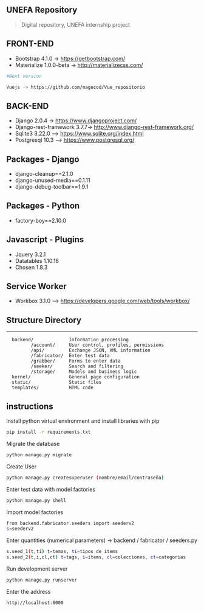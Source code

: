 ## UNEFA Repository

> Digital repository, UNEFA internship project

## FRONT-END

* Bootstrap 4.1.0 -> https://getbootstrap.com/
* Materialize 1.0.0-beta -> http://materializecss.com/

```bash
#Next version

Vuejs -> https://github.com/magocod/Vue_repositorio

```

## BACK-END

* Django 2.0.4 -> https://www.djangoproject.com/
* Django-rest-framework 3.7.7-> http://www.django-rest-framework.org/
* Sqlite3 3.22.0 --> https://www.sqlite.org/index.html
* Postgresql 10.3 --> https://www.postgresql.org/

## Packages - Django

* django-cleanup==2.1.0
* django-unused-media==0.1.11
* django-debug-toolbar==1.9.1

## Packages - Python

* factory-boy==2.10.0 

## Javascript - Plugins

* Jquery 3.2.1
* Datatables 1.10.16
* Chosen 1.8.3

## Service Worker

* Workbox 3.1.0 --> https://developers.google.com/web/tools/workbox/ 

## Structure Directory
-------------------

      backend/             Information processing
             /account/     User control, profiles, permissions
             /api/         Exchange JSON, XML information
             /fabricator/  Enter test data
             /grabber/     Forms to enter data
             /seeker/      Search and filtering
             /storage/     Models and business logic
      kernel/              General page configuration
      static/              Static files
      templates/           HTML code
     
## instructions

install python virtual environment and install libraries with pip

```bash
pip install -r requirements.txt
```

Migrate the database

```bash
python manage.py migrate
```

Create User

```bash
python manage.py createsuperuser (nombre/email/contraseña)
```

Enter test data with model factories 

```bash
python manage.py shell
```

Import model factories

```bash
from backend.fabricator.seeders import seederv2
s=seederv2
```

Enter quantities (numerical parameters) -> backend / fabricator / seeders.py

```bash
s.seed_1(t,ti) t=temas, ti=tipos de items 
s.seed_2(t,i,cl,ct) t=tags, i=items, cl=colecciones, ct=categorias
```

Run development server

```bash
python manage.py runserver
```

Enter the address

```bash
http://localhost:8000
```
